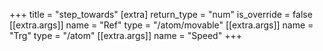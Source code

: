 +++
title = "step_towards"
[extra]
return_type = "num"
is_override = false
[[extra.args]]
name = "Ref"
type = "/atom/movable"
[[extra.args]]
name = "Trg"
type = "/atom"
[[extra.args]]
name = "Speed"
+++